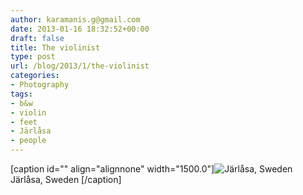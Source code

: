 ```yaml
---
author: karamanis.g@gmail.com
date: 2013-01-16 18:32:52+00:00
draft: false
title: The violinist
type: post
url: /blog/2013/1/the-violinist
categories:
- Photography
tags:
- b&w
- violin
- feet
- Järlåsa
- people
---
```


[caption id="" align="alignnone" width="1500.0"]![  Järlåsa, Sweden  ](/images/2013-01-16-20131the-violinist/20100731-IMGP1080.jpg)
  Järlåsa, Sweden  [/caption]
